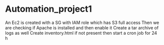 # Automation_project1
An Ec2 is created with a SG with IAM role which has S3 full access Then we are checking if Apache is installed and then enable it Create a tar archive of logs as well Create inventory.html if not present then start a cron job for 24 h
